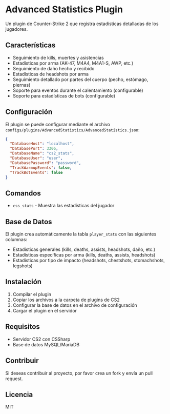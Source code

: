 # Advanced Statistics Plugin

Un plugin de Counter-Strike 2 que registra estadísticas detalladas de los jugadores.

## Características

- Seguimiento de kills, muertes y asistencias
- Estadísticas por arma (AK-47, M4A4, M4A1-S, AWP, etc.)
- Seguimiento de daño hecho y recibido
- Estadísticas de headshots por arma
- Seguimiento detallado por partes del cuerpo (pecho, estómago, piernas)
- Soporte para eventos durante el calentamiento (configurable)
- Soporte para estadísticas de bots (configurable)

## Configuración

El plugin se puede configurar mediante el archivo `configs/plugins/AdvancedStatistics/AdvancedStatistics.json`:

```json
{
  "DatabaseHost": "localhost",
  "DatabasePort": 3306,
  "DatabaseName": "cs2_stats",
  "DatabaseUser": "user",
  "DatabasePassword": "password",
  "TrackWarmupEvents": false,
  "TrackBotEvents": false
}
```

## Comandos

- `css_stats` - Muestra las estadísticas del jugador

## Base de Datos

El plugin crea automáticamente la tabla `player_stats` con las siguientes columnas:

- Estadísticas generales (kills, deaths, assists, headshots, daño, etc.)
- Estadísticas específicas por arma (kills, deaths, assists, headshots)
- Estadísticas por tipo de impacto (headshots, chestshots, stomachshots, legshots)

## Instalación

1. Compilar el plugin
2. Copiar los archivos a la carpeta de plugins de CS2
3. Configurar la base de datos en el archivo de configuración
4. Cargar el plugin en el servidor

## Requisitos

- Servidor CS2 con CSSharp
- Base de datos MySQL/MariaDB

## Contribuir

Si deseas contribuir al proyecto, por favor crea un fork y envía un pull request.

## Licencia

MIT
